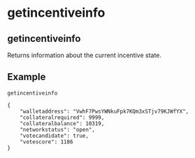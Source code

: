 # getincentiveinfo

## getincentiveinfo

Returns information about the current incentive state.

## Example

```text
getincentiveinfo

{
    "walletaddress": "VwhF7PwsYWNkuFpk7KQm3xSTjv79KJWfYX",
    "collateralrequired": 9999,
    "collateralbalance": 10319,
    "networkstatus": "open",
    "votecandidate": true,
    "votescore": 1186
}
```

